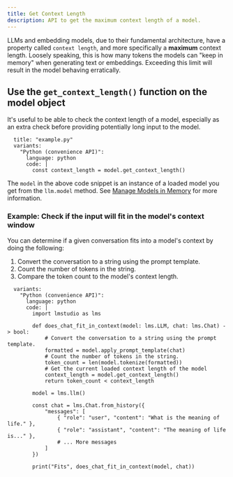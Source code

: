 ```yaml
---
title: Get Context Length
description: API to get the maximum context length of a model.
---
```


LLMs and embedding models, due to their fundamental architecture, have a property called `context length`, and more specifically a **maximum** context length. Loosely speaking, this is how many tokens the models can "keep in memory" when generating text or embeddings. Exceeding this limit will result in the model behaving erratically.

## Use the `get_context_length()` function on the model object

It's useful to be able to check the context length of a model, especially as an extra check before providing potentially long input to the model.

```lms_code_snippet
  title: "example.py"
  variants:
    "Python (convenience API)":
      language: python
      code: |
        const context_length = model.get_context_length()
```

The `model` in the above code snippet is an instance of a loaded model you get from the `llm.model` method. See [Manage Models in Memory](../manage-models/loading) for more information.

### Example: Check if the input will fit in the model's context window

You can determine if a given conversation fits into a model's context by doing the following:

1. Convert the conversation to a string using the prompt template.
2. Count the number of tokens in the string.
3. Compare the token count to the model's context length.

```lms_code_snippet
  variants:
    "Python (convenience API)":
      language: python
      code: |
        import lmstudio as lms

        def does_chat_fit_in_context(model: lms.LLM, chat: lms.Chat) -> bool:
            # Convert the conversation to a string using the prompt template.
            formatted = model.apply_prompt_template(chat)
            # Count the number of tokens in the string.
            token_count = len(model.tokenize(formatted))
            # Get the current loaded context length of the model
            context_length = model.get_context_length()
            return token_count < context_length

        model = lms.llm()

        const chat = lms.Chat.from_history({
            "messages": [
                { "role": "user", "content": "What is the meaning of life." },
                { "role": "assistant", "content": "The meaning of life is..." },
                # ... More messages
            ]
        })

        print("Fits", does_chat_fit_in_context(model, chat))

```

